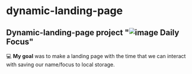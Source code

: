 # dynamic-landing-page

## Dynamic-landing-page project "![image](https://user-images.githubusercontent.com/74303774/133762328-10f3a4d4-9c42-454a-9847-e32e89a91c6c.png) Daily Focus"

:computer: **My goal** was to make a landing page with the time that we can interact with saving our name/focus to local storage.

<!-- In this project, I built landing page with the time that we can interact with and saving our name/focus to local storage. -->

<!-- :white_check_mark: **Throughout the project, we**:

- practiced teamwork skills with Git;
- to work with the bundler Parcel;
- methodology used Scrum;
- consolidated knowledge of HTML, CSS, SCSS.


As a result of well-coordinated teamwork :handshake: our project turned out: ⬇ [_Welcome!_](https://maryna-skrypnyk.github.io/icecream-project-group-9/) ⬇

<a href="https://maryna-skrypnyk.github.io/icecream-project-group-9/"><img src="http://dl4.joxi.net/drive/2021/09/17/0027/0882/1782642/42/36cee34010.jpg" alt="Ice Cream" border="0"></a> -->

